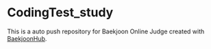# CodingTest_study
This is a auto push repository for Baekjoon Online Judge created with [BaekjoonHub](https://github.com/BaekjoonHub/BaekjoonHub).
